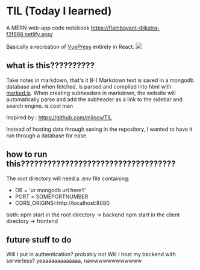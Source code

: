 # TIL (Today I learned)

A MERN web-app code notebook
https://flamboyant-dijkstra-f2f898.netlify.app/

Basically a recreation of [VuePress](https://vuepress.vuejs.org/) entirely in React. 
![](https://github.com/daee-kang/TIL/blob/master/readmestuff/demo.gif)

## what is this??????????

Take notes in markdown, that's it B-) 
Markdown text is saved in a mongodb database and when fetched, is parsed and compiled into html with [marked.js](https://marked.js.org/).
When creating subheaders in markdown, the website will automatically parse and add the subheader as a link to the sidebar and search engine. is cool man

Inspired by : https://github.com/milooy/TIL

Instead of hosting data through saving in the repository, I wanted to have it run through a database for ease. 


## how to run this???????????????????????????????????

The root directory will need a .env file containing: 
- DB = 'ur mongodb url here!!' 
- PORT = SOMEPORTNUMBER 
- CORS_ORIGINS=http://localhost:8080 

both: 
npm start in the root directory -> backend
npm start in the client directory -> frontend

## future stuff to do

Will I put in authentication? probably not
Will I host my backend with serverless? yeaaaaaaaaaaaaa, nawwwwwwwwwwww 
